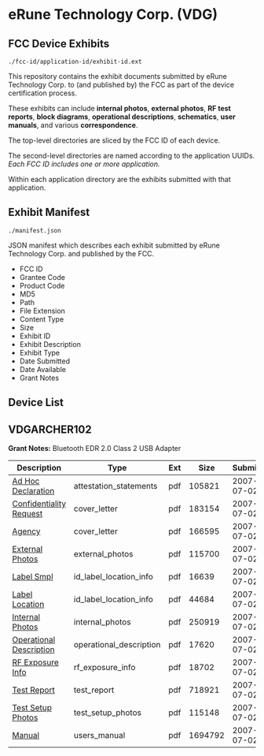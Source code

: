 # eRune Technology Corp. (VDG)
## FCC Device Exhibits

```
./fcc-id/application-id/exhibit-id.ext
```

This repository contains the exhibit documents submitted by eRune Technology Corp. to (and published by) the FCC as part of the device certification process.

These exhibits can include **internal photos**, **external photos**, **RF test reports**, **block diagrams**, **operational descriptions**, **schematics**, **user manuals**, and various **correspondence**.

The top-level directories are sliced by the FCC ID of each device.

The second-level directories are named according to the application UUIDs. *Each FCC ID includes one or more application.*

Within each application directory are the exhibits submitted with that application. 

## Exhibit Manifest

```
./manifest.json
```

JSON manifest which describes each exhibit submitted by eRune Technology Corp. and published by the FCC.

- FCC ID
- Grantee Code
- Product Code
- MD5
- Path
- File Extension
- Content Type
- Size
- Exhibit ID
- Exhibit Description
- Exhibit Type
- Date Submitted
- Date Available
- Grant Notes

## Device List
## VDGARCHER102
**Grant Notes:** Bluetooth EDR 2.0 Class 2 USB Adapter

| Description | Type | Ext | Size | Submitted | Available |
| ----------- | ---- | --- | ---- | --------- | --------- |
| [Ad Hoc Declaration](VDGARCHER102/ccfade1d98ec6e90ee9d582b0023350a/810734.pdf) | attestation_statements | pdf | 105821 | 2007-07-02 | 2007-07-02 |
| [Confidentiality Request](VDGARCHER102/ccfade1d98ec6e90ee9d582b0023350a/810735.pdf) | cover_letter | pdf | 183154 | 2007-07-02 | 2007-07-02 |
| [Agency](VDGARCHER102/ccfade1d98ec6e90ee9d582b0023350a/810736.pdf) | cover_letter | pdf | 166595 | 2007-07-02 | 2007-07-02 |
| [External Photos](VDGARCHER102/ccfade1d98ec6e90ee9d582b0023350a/810717.pdf) | external_photos | pdf | 115700 | 2007-07-02 | 2007-07-02 |
| [Label Smpl](VDGARCHER102/ccfade1d98ec6e90ee9d582b0023350a/810718.pdf) | id_label_location_info | pdf | 16639 | 2007-07-02 | 2007-07-02 |
| [Label Location](VDGARCHER102/ccfade1d98ec6e90ee9d582b0023350a/810719.pdf) | id_label_location_info | pdf | 44684 | 2007-07-02 | 2007-07-02 |
| [Internal Photos](VDGARCHER102/ccfade1d98ec6e90ee9d582b0023350a/810720.pdf) | internal_photos | pdf | 250919 | 2007-07-02 | 2007-07-02 |
| [Operational Description](VDGARCHER102/ccfade1d98ec6e90ee9d582b0023350a/810721.pdf) | operational_description | pdf | 17620 | 2007-07-02 | 2007-07-02 |
| [RF Exposure Info](VDGARCHER102/ccfade1d98ec6e90ee9d582b0023350a/810726.pdf) | rf_exposure_info | pdf | 18702 | 2007-07-02 | 2007-07-02 |
| [Test Report](VDGARCHER102/ccfade1d98ec6e90ee9d582b0023350a/810723.pdf) | test_report | pdf | 718921 | 2007-07-02 | 2007-07-02 |
| [Test Setup Photos](VDGARCHER102/ccfade1d98ec6e90ee9d582b0023350a/810724.pdf) | test_setup_photos | pdf | 115148 | 2007-07-02 | 2007-07-02 |
| [Manual](VDGARCHER102/ccfade1d98ec6e90ee9d582b0023350a/810725.pdf) | users_manual | pdf | 1694792 | 2007-07-02 | 2007-07-02 |
